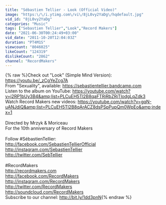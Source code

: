 ```yaml
---
title: "Sébastien Tellier - Look (Official Video)"
image: "https:\/\/i.ytimg.com\/vi\/8jL0vy2YaDg\/hqdefault.jpg"
vid_id: "8jL0vy2YaDg"
categories: "Music"
tags: ["Sebastien Tellier","Look","Record Makers"]
date: "2021-06-30T00:24:49+03:00"
vid_date: "2011-10-20T12:04:03Z"
duration: "PT4M1S"
viewcount: "8046025"
likeCount: "124319"
dislikeCount: "2862"
channel: "RecordMakers"
---
```

{% raw %}Check out &quot;Look&quot; (Simple Mind Version): <a rel="nofollow" target="blank" href="https://youtu.be/_zCgYeZcg7A">https://youtu.be/_zCgYeZcg7A</a><br />From &quot;Sexuality&quot;, available: <a rel="nofollow" target="blank" href="https://sebastientellier.bandcamp.com">https://sebastientellier.bandcamp.com</a><br />Listen to the album on YouTube: <a rel="nofollow" target="blank" href="https://youtube.com/watch?v=j2RP1bUy3B4&amp;list=PLCuEH5Tl2B8qaFTRiRbZRjTlodgLqZdk3">https://youtube.com/watch?v=j2RP1bUy3B4&amp;list=PLCuEH5Tl2B8qaFTRiRbZRjTlodgLqZdk3</a><br />Watch Record Makers new videos: <a rel="nofollow" target="blank" href="https://youtube.com/watch?v=gqN-uANJdiQ&amp;list=PLCuEH5Tl2B8qArACZ8dsPSpPupQm0WpEo&amp;index=1">https://youtube.com/watch?v=gqN-uANJdiQ&amp;list=PLCuEH5Tl2B8qArACZ8dsPSpPupQm0WpEo&amp;index=1</a><br /><br />Directed by Mrzyk &amp; Moriceau<br />For the 10th anniversary of Record Makers<br /><br />Follow #SébastienTellier:<br /><a rel="nofollow" target="blank" href="http://facebook.com/SebastienTellierOfficial">http://facebook.com/SebastienTellierOfficial</a><br /><a rel="nofollow" target="blank" href="http://instagram.com/SebastienTellier">http://instagram.com/SebastienTellier</a><br /><a rel="nofollow" target="blank" href="http://twitter.com/SebTellier">http://twitter.com/SebTellier</a><br /><br />#RecordMakers<br /><a rel="nofollow" target="blank" href="http://recordmakers.com">http://recordmakers.com</a><br /><a rel="nofollow" target="blank" href="http://facebook.com/RecordMakers">http://facebook.com/RecordMakers</a><br /><a rel="nofollow" target="blank" href="http://instagram.com/RecordMakers">http://instagram.com/RecordMakers</a><br /><a rel="nofollow" target="blank" href="http://twitter.com/RecordMakers">http://twitter.com/RecordMakers</a><br /><a rel="nofollow" target="blank" href="http://soundcloud.com/RecordMakers">http://soundcloud.com/RecordMakers</a><br />Subscribe to our channel: <a rel="nofollow" target="blank" href="http://bit.ly/1dd3pnN">http://bit.ly/1dd3pnN</a>{% endraw %}
